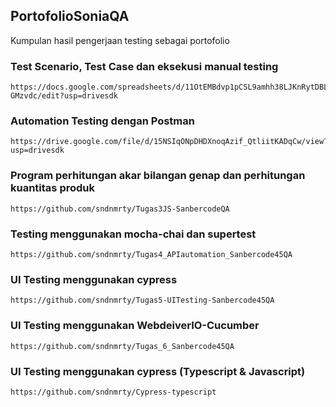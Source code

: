 ## PortofolioSoniaQA
Kumpulan hasil pengerjaan testing sebagai portofolio

### Test Scenario, Test Case dan eksekusi manual testing
```
https://docs.google.com/spreadsheets/d/11OtEMBdvp1pCSL9amhh38LJKnRytDBLsNKwU-GMzvdc/edit?usp=drivesdk
```

### Automation Testing dengan Postman
```
https://drive.google.com/file/d/15NSIqONpDHDXnoqAzif_QtliitKADqCw/view?usp=drivesdk
```

### Program perhitungan akar bilangan genap dan perhitungan kuantitas produk
```
https://github.com/sndnmrty/Tugas3JS-SanbercodeQA
```

### Testing menggunakan mocha-chai dan supertest
```
https://github.com/sndnmrty/Tugas4_APIautomation_Sanbercode45QA
```

### UI Testing menggunakan cypress
```
https://github.com/sndnmrty/Tugas5-UITesting-Sanbercode45QA
```

### UI Testing menggunakan WebdeiverIO-Cucumber
```
https://github.com/sndnmrty/Tugas_6_Sanbercode45QA
```

### UI Testing menggunakan cypress (Typescript & Javascript)
```
https://github.com/sndnmrty/Cypress-typescript
```
